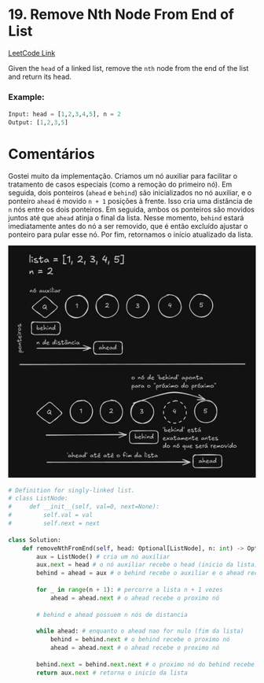 # 19. Remove Nth Node From End of List
[LeetCode Link](https://leetcode.com/problems/remove-nth-node-from-end-of-list/description/)

Given the `head` of a linked list, remove the `nth` node from the end of the list and return its head.

### Example:

```python
Input: head = [1,2,3,4,5], n = 2
Output: [1,2,3,5]
```

# Comentários

Gostei muito da implementação. Criamos um nó auxiliar para facilitar o tratamento de casos especiais (como a remoção do primeiro nó). Em seguida, dois ponteiros (`ahead` e `behind`) são inicializados no nó auxiliar, e o ponteiro `ahead` é movido `n + 1` posições à frente. Isso cria uma distância de `n` nós entre os dois ponteiros. Em seguida, ambos os ponteiros são movidos juntos até que `ahead` atinja o final da lista. Nesse momento, `behind` estará imediatamente antes do nó a ser removido, que é então excluído ajustar o ponteiro para pular esse nó. Por fim, retornamos o início atualizado da lista.

![Desenho da solução](draw.png)

```python
# Definition for singly-linked list.
# class ListNode:
#     def __init__(self, val=0, next=None):
#         self.val = val
#         self.next = next

class Solution:
    def removeNthFromEnd(self, head: Optional[ListNode], n: int) -> Optional[ListNode]:
        aux = ListNode() # cria um nó auxiliar
        aux.next = head # o nó auxiliar recebe o head (inicio da lista)
        behind = ahead = aux # o behind recebe o auxiliar e o ahead recebe o auxiliar

        for _ in range(n + 1): # percorre a lista n + 1 vezes
            ahead = ahead.next # o ahead recebe o proximo nó

        # behind e ahead possuem n nós de distancia

        while ahead: # enquanto o ahead nao for nulo (fim da lista)
            behind = behind.next # o behind recebe o proximo nó
            ahead = ahead.next # o ahead recebe o proximo nó

        behind.next = behind.next.next # o proximo nó do behind recebe o proximo do proximo nó ("pulando" o n-esimo nó)
        return aux.next # retorna o inicio da lista
```